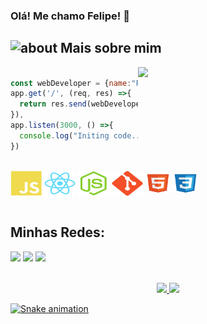   ### Olá! Me chamo Felipe! 👋
  
## <img width="45" alt="about" src="https://raw.github.com/elizarov/elizarov/master/about.png"> Mais sobre mim
<img align="right" width="300" src="https://i2.wp.com/allhtaccess.info/wp-content/uploads/2018/03/programming.gif?fit=1281%2C716&ssl=1" />

```javascript

const webDeveloper = {name:"Felipe", stack:"Full-Stack-Developer"}
app.get('/', (req, res) =>{
  return res.send(webDeveloper)
}),
app.listen(3000, () =>{
  console.log("Initing code...")
})
```

<div style="display: inline_block"><br>
  <img src="https://github.com/alexandresaints/alexandresaints/blob/main/Profile--GitHubAuxiliaryFiles/javascript-plain.svg" width="50" height="40" align="center"/>
  
  
  
  <img src="https://github.com/alexandresaints/alexandresaints/blob/main/Profile--GitHubAuxiliaryFiles/react-original.svg" width="50" height="40" align="center"/>
  
 
  
  <img src="https://github.com/alexandresaints/alexandresaints/blob/main/Profile--GitHubAuxiliaryFiles/nodejs-original.svg" width="50" height="40" align="center"/>
  
 
  <img src="https://github.com/alexandresaints/alexandresaints/blob/main/Profile--GitHubAuxiliaryFiles/git-plain.svg" width="50" height="40" align="center"/>
  
 
 <img align="center" alt="Rafa-HTML" height="30" width="40" src="https://raw.githubusercontent.com/devicons/devicon/master/icons/html5/html5-original.svg">
  
  <img align="center" alt="Rafa-CSS" height="30" width="40" src="https://raw.githubusercontent.com/devicons/devicon/master/icons/css3/css3-original.svg">
  
</div><br>

## **Minhas Redes:**



<p align="left">
  <a target="_blank" href="https://www.linkedin.com/in/felipegael-3036601b1/" alt="Linkedin">
  <img src="https://img.shields.io/badge/-LinkedIn-%230077B5?style=for-the-badge&logo=linkedin&logoColor=white" target="_blank"></a> 
  <a target="_blank" href="https://www.instagram.com/ei_poeta/" alt="Instagram">
  <img src="https://img.shields.io/badge/-Instagram-%23E4405F?style=for-the-badge&logo=instagram&logoColor=white" target="_blank"></a>
 
   <a target="_blank" href="mailto:gael.ferreira505@gmail.com" alt="Gmail">
  <img src="https://img.shields.io/badge/Gmail-D14836?style=for-the-badge&logo=gmail&logoColor=white"</a>
</p>
<br>


<div align="center">
  <a href="https://github.com/Gaelmatos">
  <img height="180em" src="https://github-readme-stats.vercel.app/api?username=Gaelmatos&show_icons=false&theme=tokyonight&include_all_commits=true&count_private=true"/>
  <img height="180em" src="https://github-readme-stats.vercel.app/api/top-langs/?username=Gaelmatos&layout=compact&langs_count=7&theme=tokyonight"/>
</div>

![Snake animation](https://github.com/alexandresaints/alexandresaints/blob/output/github-contribution-grid-snake.svg)
 

